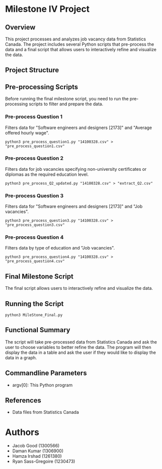# Milestone IV Project

## Overview

This project processes and analyzes job vacancy data from Statistics Canada. The project includes several Python scripts that pre-process the data and a final script that allows users to interactively refine and visualize the data.

## Project Structure

## Pre-processing Scripts

Before running the final milestone script, you need to run the pre-processing scripts to filter and prepare the data.

### Pre-process Question 1

Filters data for "Software engineers and designers [2173]" and "Average offered hourly wage".

``` python3 pre_process_question1.py "14100328.csv" > "pre_process_question1.csv" ```

### Pre-process Question 2

Filters data for job vacancies specifying non-university certificates or diplomas as the required education level.

```python3 pre_process_Q2_updated.py "14100328.csv" > "extract_Q2.csv"```

### Pre-process Question 3

Filters data for "Software engineers and designers [2173]" and "Job vacancies".

```python3 pre_process_question3.py "14100328.csv" > "pre_process_question3.csv"```

### Pre-process Question 4

Filters data by type of education and "Job vacancies".

```python3 pre_process_question4.py "14100328.csv" > "pre_process_question4.csv" ```

## Final Milestone Script
The final script allows users to interactively refine and visualize the data.

## Running the Script
```python3 MileStone_Final.py```

## Functional Summary
The script will take pre-processed data from Statistics Canada and ask the user to choose variables to better refine the data. The program will then display the data in a table and ask the user if they would like to display the data in a graph.

## Commandline Parameters
 - argv[0]: This Python program

## References
- Data files from Statistics Canada

# Authors
- Jacob Good (1300566)
- Daman Kumar (1306900)
- Hamza Irshad (1261380)
- Ryan Sass-Gregoire (1230473)
